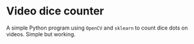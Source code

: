# Video dice counter
A simple Python program using `OpenCV` and `sklearn` to count dice dots on videos. Simple but working.